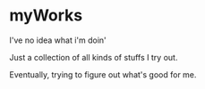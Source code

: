 # myWorks
I've no idea what i'm doin'

Just a collection of all kinds of stuffs I try out.

Eventually, trying to figure out what's good for me.
